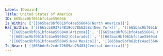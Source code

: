 ```yaml
---
Label: [Domain]
Title: United States of America
ID: 665bac9bf061bfc4ae55604b
Is_Within: ['[[665bac9bf061bfc4ae556046|North America]]']
Has_Within: ['[[665cb893754819c678b6258c|New York]]', '[[665bac9bf061bfc4ae55604c|Utah]]',
  '[[665bac9bf061bfc4ae556040|Arizona]]', '[[665bac9bf061bfc4ae556041|California]]',
  '[[665bac9bf061bfc4ae556042|Colorado]]', '[[665bac9bf061bfc4ae556044|Nevada]]',
  '[[665bac9bf061bfc4ae556045|New Mexico]]', '[[665bac9bf061bfc4ae55604a|Texas]]']
Is_Near: ['[[665bde5c2cde72689ab25483|Central America]]']
---
```


